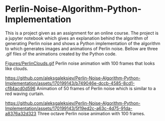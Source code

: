 # Perlin-Noise-Algorithm-Python-Implementation
  This is a project given as an assignment for an online course. The project is a jupyter notebook which gives an explanation behind the algorithm of generating Perlin noise 
and shows a Python implementation of the algorithm to which generates images and animations of Perlin noise. Bellow are three .gif files of the animations created by the Python code.

[Figures/PerlinClouds.gif](https://github.com/aleksgaleksiev/Perlin-Noise-Algorithm-Python-Implementation/blob/main/Figures/PerlinClouds.gif)
Perlin noise animation with 100 frames that looks like clouds.

https://github.com/aleksgaleksiev/Perlin-Noise-Algorithm-Python-Implementation/assets/170199143/b749046e-dccb-4585-8cd1-cf84acd0d596
Animation of 50 frames of Perlin noise which is similar to a red waving curtain.

https://github.com/aleksgaleksiev/Perlin-Noise-Algorithm-Python-Implementation/assets/170199143/5f19ed2c-a63c-4d75-91da-a8376a32d323
Three octave Perlin noise animation with 100 frames.






